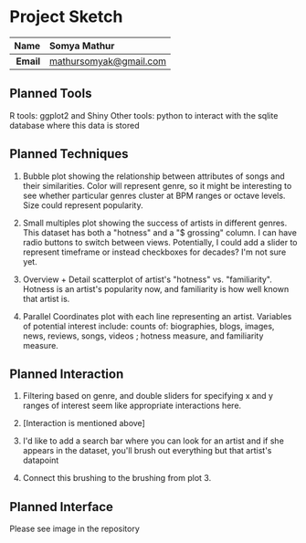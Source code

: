 Project Sketch
==============================

| **Name**  | Somya Mathur  |
|----------:|:-------------|
| **Email** | mathursomyak@gmail.com |


Planned Tools
------------------------------
R tools: ggplot2 and Shiny
Other tools: python to interact with the sqlite database where this data is stored

Planned Techniques
------------------------------

1. Bubble plot showing the relationship between attributes of songs and their similarities. Color will represent genre, so it might be interesting
to see whether particular genres cluster at BPM ranges or octave levels. Size could represent popularity.

2. Small multiples plot showing the success of artists in different genres. This dataset has both a "hotness" and a "$ grossing" column. I can have
radio buttons to switch between views. Potentially, I could add a slider to represent timeframe or instead checkboxes for decades? I'm not sure yet.

3. Overview + Detail scatterplot of artist's "hotness" vs. "familiarity". Hotness is an artist's popularity now, and familiarity is how well known that 
artist is. 

4. Parallel Coordinates plot with each line representing an artist. Variables of potential interest include:
	counts of: biographies, blogs, images, news, reviews, songs, videos ;
	hotness measure, and familiarity measure.


Planned Interaction
------------------------------

1. Filtering based on genre, and double sliders for specifying x and y ranges of interest seem like appropriate interactions here.

2. [Interaction is mentioned above]

3. I'd like to add a search bar where you can look for an artist and if she appears in the dataset, you'll brush out everything but that
artist's datapoint

4. Connect this brushing to the brushing from plot 3. 

Planned Interface
------------------------------
Please see image in the repository